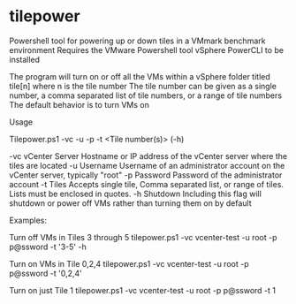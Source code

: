 tilepower
=========

Powershell tool for powering up or down tiles in a VMmark benchmark environment
Requires the VMware Powershell tool vSphere PowerCLI to be installed

The program will turn on or off all the VMs within a vSphere folder titled tile[n] where n is the tile number
The tile number can be given as a single number, a comma separated list of tile numbers, or a range of tile numbers
The default behavior is to turn VMs on

Usage

Tilepower.ps1 -vc <vCenter Server> -u <Username> -p <Password> -t <Tile number(s)> (-h)

-vc	vCenter Server	Hostname or IP address of the vCenter server where the tiles are located
-u	Username	Username of an administrator account on the vCenter server, typically "root"
-p	Password	Password of the administrator account
-t	Tiles		Accepts single tile, Comma separated list, or range of tiles. Lists must be enclosed in quotes.
-h	Shutdown	Including this flag will shutdown or power off VMs rather than turning them on by default

Examples:

Turn off VMs in Tiles 3 through 5
tilepower.ps1 -vc vcenter-test -u root -p p@ssword -t '3-5' -h

Turn on VMs in Tile 0,2,4
tilepower.ps1 -vc vcenter-test -u root -p p@ssword -t '0,2,4'

Turn on just Tile 1
tilepower.ps1 -vc vcenter-test -u root -p p@ssword -t 1
